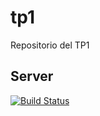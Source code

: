 # tp1
Repositorio del TP1

## Server

[![Build Status](https://travis-ci.org/tdp2-fiuba/tp1.svg?branch=master)](https://travis-ci.org/tdp2-fiuba/tp1)

